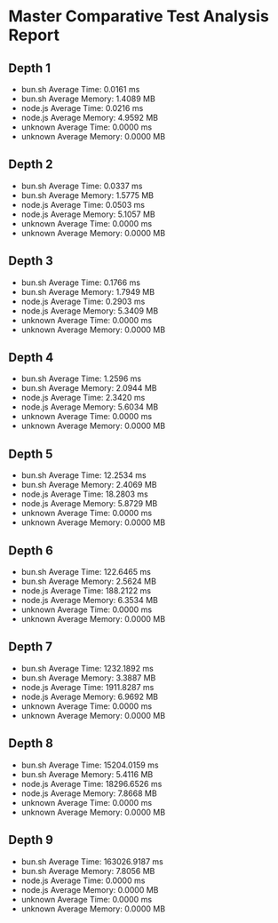 # Master Comparative Test Analysis Report

## Depth 1
- bun.sh Average Time: 0.0161 ms
- bun.sh Average Memory: 1.4089 MB
- node.js Average Time: 0.0216 ms
- node.js Average Memory: 4.9592 MB
- unknown Average Time: 0.0000 ms
- unknown Average Memory: 0.0000 MB

## Depth 2
- bun.sh Average Time: 0.0337 ms
- bun.sh Average Memory: 1.5775 MB
- node.js Average Time: 0.0503 ms
- node.js Average Memory: 5.1057 MB
- unknown Average Time: 0.0000 ms
- unknown Average Memory: 0.0000 MB

## Depth 3
- bun.sh Average Time: 0.1766 ms
- bun.sh Average Memory: 1.7949 MB
- node.js Average Time: 0.2903 ms
- node.js Average Memory: 5.3409 MB
- unknown Average Time: 0.0000 ms
- unknown Average Memory: 0.0000 MB

## Depth 4
- bun.sh Average Time: 1.2596 ms
- bun.sh Average Memory: 2.0944 MB
- node.js Average Time: 2.3420 ms
- node.js Average Memory: 5.6034 MB
- unknown Average Time: 0.0000 ms
- unknown Average Memory: 0.0000 MB

## Depth 5
- bun.sh Average Time: 12.2534 ms
- bun.sh Average Memory: 2.4069 MB
- node.js Average Time: 18.2803 ms
- node.js Average Memory: 5.8729 MB
- unknown Average Time: 0.0000 ms
- unknown Average Memory: 0.0000 MB

## Depth 6
- bun.sh Average Time: 122.6465 ms
- bun.sh Average Memory: 2.5624 MB
- node.js Average Time: 188.2122 ms
- node.js Average Memory: 6.3534 MB
- unknown Average Time: 0.0000 ms
- unknown Average Memory: 0.0000 MB

## Depth 7
- bun.sh Average Time: 1232.1892 ms
- bun.sh Average Memory: 3.3887 MB
- node.js Average Time: 1911.8287 ms
- node.js Average Memory: 6.9692 MB
- unknown Average Time: 0.0000 ms
- unknown Average Memory: 0.0000 MB

## Depth 8
- bun.sh Average Time: 15204.0159 ms
- bun.sh Average Memory: 5.4116 MB
- node.js Average Time: 18296.6526 ms
- node.js Average Memory: 7.8668 MB
- unknown Average Time: 0.0000 ms
- unknown Average Memory: 0.0000 MB

## Depth 9
- bun.sh Average Time: 163026.9187 ms
- bun.sh Average Memory: 7.8056 MB
- node.js Average Time: 0.0000 ms
- node.js Average Memory: 0.0000 MB
- unknown Average Time: 0.0000 ms
- unknown Average Memory: 0.0000 MB

